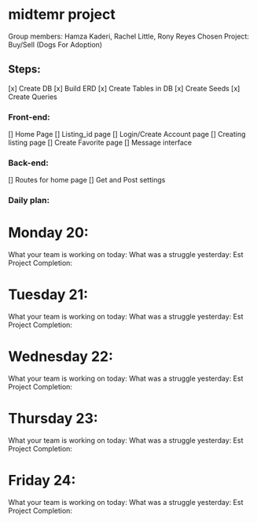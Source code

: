 # midtemr project

Group members: Hamza Kaderi, Rachel Little, Rony Reyes
Chosen Project: Buy/Sell (Dogs For Adoption)

## Steps:
[x] Create DB
[x] Build ERD
[x] Create Tables in DB
[x] Create Seeds
[x] Create Queries


### Front-end:
[] Home Page
[] Listing_id page
[] Login/Create Account page
[] Creating listing page
[] Create Favorite page
[] Message interface


### Back-end:
[] Routes for home page
[] Get and Post settings



### Daily plan: 

# Monday 20:
What your team is working on today: 
What was a struggle yesterday: 
Est Project Completion: 


# Tuesday 21:
What your team is working on today: 
What was a struggle yesterday: 
Est Project Completion: 

# Wednesday 22:
What your team is working on today: 
What was a struggle yesterday: 
Est Project Completion: 

# Thursday 23:
What your team is working on today: 
What was a struggle yesterday: 
Est Project Completion: 

# Friday 24:
What your team is working on today: 
What was a struggle yesterday: 
Est Project Completion: 